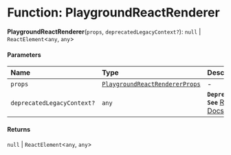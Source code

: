 # Function: PlaygroundReactRenderer

**PlaygroundReactRenderer**(`props`, `deprecatedLegacyContext?`): `null` | `ReactElement`<`any`, `any`>

#### Parameters

| Name | Type | Description |
| :------ | :------ | :------ |
| `props` | [`PlaygroundReactRendererProps`](/en/auto-docs/core/interfaces/PlaygroundReactRendererProps.md) | - |
| `deprecatedLegacyContext?` | `any` | **`Deprecated`** **`See`** [React Docs](https://legacy.reactjs.org/docs/legacy-context.html#referencing-context-in-lifecycle-methods) |

#### Returns

`null` | `ReactElement`<`any`, `any`>
